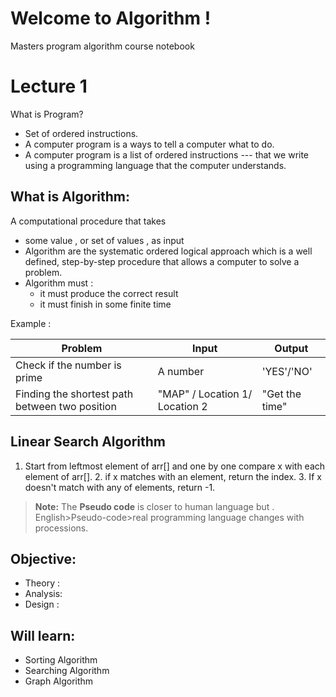 # Welcome to Algorithm !

Masters program algorithm course notebook

# Lecture 1

What is Program? 
- Set of ordered instructions.
- A computer program is a ways to tell a computer what to do.
- A computer program is a list of ordered instructions --- that we write using a programming language that the computer understands. 

## What is Algorithm:

A computational procedure that takes 
- some value , or set of values , as input 
- Algorithm are the systematic ordered logical approach which is a well defined, step-by-step procedure that allows a computer to solve a problem.
- Algorithm must  :
	-  it must produce the correct result 
	-  it must finish in some finite time

Example : 

|   Problem	    | Input	                          |Output                   |
|----------------|-------------------------------|-----------------------------|
|Check if the number is prime|A number            |'YES'/'NO'            |
|Finding the shortest path between two position |"MAP" / Location 1/ Location 2            |"Get the time"            |


## Linear Search Algorithm
   1. Start from leftmost element of arr[] and one by one compare x with each element of arr[].
	2. if x matches with an element, return the index.
	3. If x doesn't match with any of elements, return -1.

	 
> **Note:** The **Pseudo code** is closer to human language but . English>Pseudo-code>real programming language changes with processions. 


## Objective:

- Theory :
- Analysis:
- Design :

## Will learn: 
- Sorting Algorithm
- Searching Algorithm
- Graph Algorithm 
